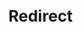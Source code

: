 ﻿---
layout: src/layouts/Redirect.astro
title: Redirect
redirect: https://octopus.com/docs/administration/upgrading/legacy/upgrading-from-octopus-2.6.5-2018.10lts/in-place-upgrade-install-over-2.6.5
pubDate:  2023-01-01
navSearch: false
navSitemap: false
navMenu: false
---
